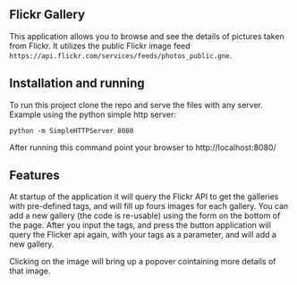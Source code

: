 ## Flickr Gallery

This application allows you to browse and see the details of pictures taken from Flickr. It utilizes the public Flickr image feed `https://api.flickr.com/services/feeds/photos_public.gne`. 

##  Installation and running

To run this project clone the repo and serve the files with any server. Example using the python simple http server:
```
python -m SimpleHTTPServer 8080
```
After running this command point your browser to http://localhost:8080/


## Features

At startup of the application it will query the Flickr API to get the galleries with pre-defined tags, and will fill up fours images for each gallery. You can add a new gallery (the code is re-usable) using the form on the bottom of the page. After you input the tags, and press the button application will query the Flicker api again, with your tags as a parameter, and will add a new gallery.

Clicking on the image will bring up a popover cointaining more details of that image.

